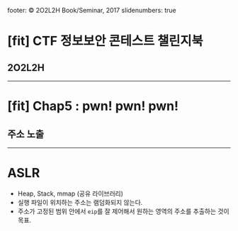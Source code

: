 footer: © 2O2L2H Book/Seminar, 2017
slidenumbers: true

# [fit] CTF 정보보안 콘테스트 챌린지북

## 2O2L2H

---

# [fit] Chap5 : pwn! pwn! pwn!

## 주소 노출 

---

# ASLR

- Heap, Stack, mmap (공유 라이브러리)
- 실행 파일이 위치하는 주소는 램덤화되지 않는다.
- 주소가 고정된 범위 안에서 `eip`를 잘 제어해서 원하는 영역의 주소를 추출하는 것이 목표. 






